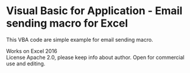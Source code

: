 # Visual Basic for Application - Email sending macro for Excel
This VBA code are simple example for email sending macro.

Works on Excel 2016  
License Apache 2.0, please keep info about author. Open for commercial use and editing. 
